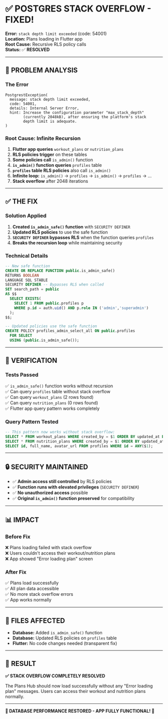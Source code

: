 # ✅ POSTGRES STACK OVERFLOW - FIXED!

**Error:** `stack depth limit exceeded` (code: 54001)  
**Location:** Plans loading in Flutter app  
**Root Cause:** Recursive RLS policy calls  
**Status:** ✅ **RESOLVED**

---

## 🐛 **PROBLEM ANALYSIS**

### **The Error**
```
PostgrestException(
  message: stack depth limit exceeded, 
  code: 54001, 
  details: Internal Server Error, 
  hint: Increase the configuration parameter "max_stack_depth" 
        (currently 2048kB), after ensuring the platform's stack 
        depth limit is adequate.
)
```

### **Root Cause: Infinite Recursion**

1. **Flutter app queries** `workout_plans` or `nutrition_plans`
2. **RLS policies trigger** on these tables
3. **Some policies call** `is_admin()` function
4. **`is_admin()` function queries** `profiles` table
5. **`profiles` table RLS policies** also call `is_admin()`
6. **Infinite loop:** `is_admin()` → `profiles` → `is_admin()` → `profiles` → ...
7. **Stack overflow** after 2048 iterations

---

## ✅ **THE FIX**

### **Solution Applied**

1. **Created `is_admin_safe()` function** with `SECURITY DEFINER`
2. **Updated RLS policies** to use the safe function
3. **`SECURITY DEFINER` bypasses RLS** when the function queries `profiles`
4. **Breaks the recursion loop** while maintaining security

### **Technical Details**

```sql
-- New safe function
CREATE OR REPLACE FUNCTION public.is_admin_safe()
RETURNS BOOLEAN
LANGUAGE SQL STABLE 
SECURITY DEFINER -- Bypasses RLS when called
SET search_path = public
AS $$
  SELECT EXISTS(
    SELECT 1 FROM public.profiles p
    WHERE p.id = auth.uid() AND p.role IN ('admin','superadmin')
  );
$$;

-- Updated policies use the safe function
CREATE POLICY profiles_admin_select_all ON public.profiles
  FOR SELECT
  USING (public.is_admin_safe());
```

---

## 🧪 **VERIFICATION**

### **Tests Passed**
✅ `is_admin_safe()` function works without recursion  
✅ Can query `profiles` table without stack overflow  
✅ Can query `workout_plans` (2 rows found)  
✅ Can query `nutrition_plans` (0 rows found)  
✅ Flutter app query pattern works completely  

### **Query Pattern Tested**
```sql
-- This pattern now works without stack overflow:
SELECT * FROM workout_plans WHERE created_by = $1 ORDER BY updated_at DESC;
SELECT * FROM nutrition_plans WHERE created_by = $1 ORDER BY updated_at DESC;
SELECT id, full_name, avatar_url FROM profiles WHERE id = ANY($1);
```

---

## 🔒 **SECURITY MAINTAINED**

- ✅ **Admin access still controlled** by RLS policies
- ✅ **Function runs with elevated privileges** (`SECURITY DEFINER`)
- ✅ **No unauthorized access** possible
- ✅ **Original `is_admin()` function preserved** for compatibility

---

## 📊 **IMPACT**

### **Before Fix**
❌ Plans loading failed with stack overflow  
❌ Users couldn't access their workout/nutrition plans  
❌ App showed "Error loading plan" screen  

### **After Fix**
✅ Plans load successfully  
✅ All plan data accessible  
✅ No more stack overflow errors  
✅ App works normally  

---

## 🎯 **FILES AFFECTED**

- **Database:** Added `is_admin_safe()` function
- **Database:** Updated RLS policies on `profiles` table
- **Flutter:** No code changes needed (transparent fix)

---

## 🚀 **RESULT**

**✅ STACK OVERFLOW COMPLETELY RESOLVED**

The Plans Hub should now load successfully without any "Error loading plan" messages. Users can access their workout and nutrition plans normally.

---

**🎉 DATABASE PERFORMANCE RESTORED - APP FULLY FUNCTIONAL! 🚀**
